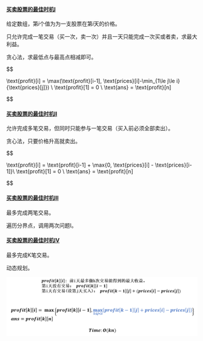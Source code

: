 #### [买卖股票的最佳时机Ⅰ](https://leetcode.com/problems/best-time-to-buy-and-sell-stock/)

给定数组，第$i$个值为为一支股票在第$i$天的价格。

只允许完成一笔交易（买一次，卖一次）并且一天只能完成一次买或者卖，求最大利益。

贪心法，求最低点与最高点相减即可。

$$

\text{profit}[i] = \max(\text{profit}[i-1], \text{prices}[i]-\min_{1\le j\le i}\{\text{prices}[j]\}) \\
\text{profit}[1] = 0 \\
\text{ans} = \text{profit}[n]

$$



#### [买卖股票的最佳时机Ⅱ](https://leetcode.com/problems/best-time-to-buy-and-sell-stock-ii/)

允许完成多笔交易，但同时只能参与一笔交易（买入前必须全部卖出）。

贪心法，只要价格升高就卖出。

$$

\text{profit}[i] = \text{profit}[i-1] + \max\{0, \text{prices}[i] - \text{prices}[i-1]\}\\
\text{profit}[1] = 0 \\
\text{ans} = \text{profit}[n]

$$



#### [买卖股票的最佳时机Ⅲ](https://leetcode.com/problems/best-time-to-buy-and-sell-stock-iii/)

最多完成两笔交易。

遍历分界点，调用两次问题Ⅰ。



#### [买卖股票的最佳时机Ⅳ](https://leetcode.com/problems/best-time-to-buy-and-sell-stock-iv/)

最多完成K笔交易。

动态规划。



![image-20210705130203572](best_time_to_buy_and_sell_stock.assets/image-20210705130203572.png)